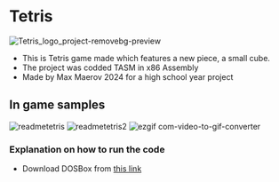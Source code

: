 # Tetris
![Tetris_logo_project-removebg-preview](https://github.com/SwiftyDMax/Tetris/assets/163437026/5a093f3e-ea36-447a-a893-8e762072cf87)
- This is Tetris game made which features a new piece, a small cube.
- The project was codded TASM in x86 Assembly
- Made by Max Maerov 2024 for a high school year project
## In game samples
![readmetetris](https://github.com/SwiftyDMax/Tetris/assets/163437026/1d29f08f-f65d-43ce-b438-200b84a53ab3) ![readmetetris2](https://github.com/SwiftyDMax/Tetris/assets/163437026/e262a8b5-d2aa-42f9-ad72-3f64085765ba)
![ezgif com-video-to-gif-converter](https://github.com/SwiftyDMax/Tetris/assets/163437026/feaf71c6-8cee-42a9-a697-ce935cdcc75a)
### Explanation on how to run the code
- Download DOSBox from [this link](https://sourceforge.net/projects/dosbox/files/latest/download)




 



































